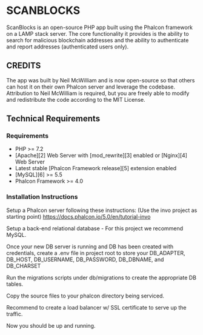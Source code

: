 # SCANBLOCKS

ScanBlocks is an open-source PHP app built using the Phalcon framework on a LAMP stack server. The core functionality it provides is the ability to search for malicious blockchain addresses and the ability to authenticate and report addresses (authenticated users only). 

## CREDITS

The app was built by Neil McWilliam and is now open-source so that others can host it on their own Phalcon server and leverage the codebase. Attribution to Neil McWilliam is required, but you are freely able to modify and redistribute the code according to the MIT License.

## Technical Requirements

### Requirements

* PHP >= 7.2
* [Apache][2] Web Server with [mod_rewrite][3] enabled or [Nginx][4] Web Server
* Latest stable [Phalcon Framework release][5] extension enabled
* [MySQL][6] >= 5.5
* Phalcon Framework >= 4.0 

### Installation Instructions

Setup a Phalcon server following these instructions: (Use the invo project as starting point)
https://docs.phalcon.io/5.0/en/tutorial-invo

Setup a back-end relational database - For this project we recommend MySQL.

Once your new DB server is running and DB has been created with credentials, create a .env file in project root to store your DB_ADAPTER, DB_HOST, DB_USERNAME, DB_PASSWORD, DB_DBNAME, and DB_CHARSET

Run the migrations scripts under db/migrations to create the appropriate DB tables. 

Copy the source files to your phalcon directory being serviced. 

Recommend to create a load balancer w/ SSL certificate to serve up the traffic.  

Now you should be up and running. 